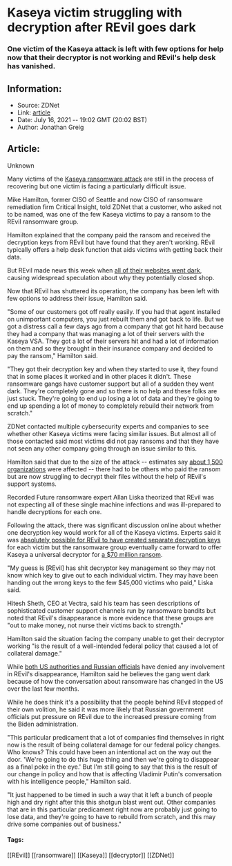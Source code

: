 # Kaseya victim struggling with decryption after REvil goes dark
### One victim of the Kaseya attack is left with few options for help now that their decryptor is not working and REvil's help desk has vanished.

## Information:
+ Source: ZDNet
+ Link: [article](https://www.zdnet.com/article/kaseya-victim-struggling-with-decryption-after-revil-goes-dark/)
+ Date: July 16, 2021 -- 19:02 GMT (20:02 BST)
+ Author: Jonathan Greig


## Article:
Unknown

Many victims of the [Kaseya ransomware attack](https://www.zdnet.com/article/kaseya-ransomware-attack-what-we-know-now/) are still in the process of recovering but one victim is facing a particularly difficult issue. 

Mike Hamilton, former CISO of Seattle and now CISO of ransomware remediation firm Critical Insight, told ZDNet that a customer, who asked not to be named, was one of the few Kaseya victims to pay a ransom to the REvil ransomware group.

Hamilton explained that the company paid the ransom and received the decryption keys from REvil but have found that they aren't working. REvil typically offers a help desk function that aids victims with getting back their data. 

But REvil made news this week when [all of their websites went dark](https://www.zdnet.com/article/revil-websites-down-after-governments-pressured-to-take-action-following-kaseya-attack/), causing widespread speculation about why they potentially closed shop. 

Now that REvil has shuttered its operation, the company has been left with few options to address their issue, Hamilton said.


"Some of our customers got off really easily. If you had that agent installed on unimportant computers, you just rebuilt them and got back to life. But we got a distress call a few days ago from a company that got hit hard because they had a company that was managing a lot of their servers with the Kaseya VSA. They got a lot of their servers hit and had a lot of information on them and so they brought in their insurance company and decided to pay the ransom," Hamilton said. 

"They got their decryption key and when they started to use it, they found that in some places it worked and in other places it didn't. These ransomware gangs have customer support but all of a sudden they went dark. They're completely gone and so there is no help and these folks are just stuck. They're going to end up losing a lot of data and they're going to end up spending a lot of money to completely rebuild their network from scratch."






ZDNet contacted multiple cybersecurity experts and companies to see whether other Kaseya victims were facing similar issues. But almost all of those contacted said most victims did not pay ransoms and that they have not seen any other company going through an issue similar to this. 

Hamilton said that due to the size of the attack -- estimates say [about 1,500 organizations](https://www.zdnet.com/article/kaseya-ransomware-attack-1500-companies-affected-company-confirms/) were affected -- there had to be others who paid the ransom but are now struggling to decrypt their files without the help of REvil's support systems. 

Recorded Future ransomware expert Allan Liska theorized that REvil was not expecting all of these single machine infections and was ill-prepared to handle decryptions for each one. 

Following the attack, there was significant discussion online about whether one decryption key would work for all of the Kaseya victims. Experts said it was [absolutely possible for REvil to have created separate decryption keys](https://twitter.com/fwosar/status/1411281334870368260) for each victim but the ransomware group eventually came forward to offer Kaseya a universal decryptor for [a $70 million ransom](https://www.zdnet.com/article/kaseya-ransomware-updates-attack-your-questions-answered/). 

"My guess is [REvil] has shit decryptor key management so they may not know which key to give out to each individual victim. They may have been handing out the wrong keys to the few $45,000 victims who paid," Liska said.

Hitesh Sheth, CEO at Vectra, said his team has seen descriptions of sophisticated customer support channels run by ransomware bandits but noted that REvil's disappearance is more evidence that these groups are "out to make money, not nurse their victims back to strength." 

Hamilton said the situation facing the company unable to get their decryptor working "is the result of a well-intended federal policy that caused a lot of collateral damage." 

While [both US authorities and Russian officials](https://www.cbsnews.com/news/ransomware-white-house-cybersecurity-task-force-calls-for-retaliation-russia/) have denied any involvement in REvil's disappearance, Hamilton said he believes the gang went dark because of how the conversation about ransomware has changed in the US over the last few months. 

While he does think it's a possibility that the people behind REvil stopped of their own volition, he said it was more likely that Russian government officials put pressure on REvil due to the increased pressure coming from the Biden administration. 

"This particular predicament that a lot of companies find themselves in right now is the result of being collateral damage for our federal policy changes. Who knows? This could have been an intentional act on the way out the door. 'We're going to do this huge thing and then we're going to disappear as a final poke in the eye.' But I'm still going to say that this is the result of our change in policy and how that is affecting Vladimir Putin's conversation with his intelligence people," Hamilton said.  

"It just happened to be timed in such a way that it left a bunch of people high and dry right after this this shotgun blast went out. Other companies that are in this particular predicament right now are probably just going to lose data, and they're going to have to rebuild from scratch, and this may drive some companies out of business."





#### Tags:
[[REvil]] [[ransomware]] [[Kaseya]] [[decryptor]] [[ZDNet]]
